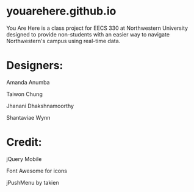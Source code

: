 youarehere.github.io
====================

You Are Here is a class project for EECS 330 at Northwestern University designed to provide non-students 
with an easier way to navigate Northwestern's campus using real-time data. 



Designers:
====================
Amanda Anumba 

Taiwon Chung

Jhanani Dhakshnamoorthy

Shantaviae Wynn


Credit:
====================
jQuery Mobile

Font Awesome for icons

jPushMenu by takien
